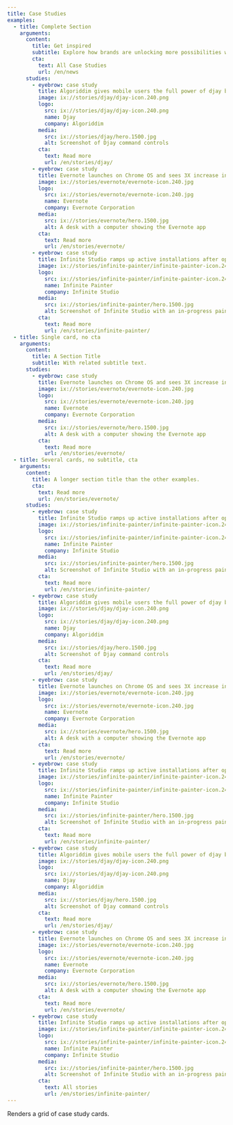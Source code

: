```yaml
---
title: Case Studies
examples:
  - title: Complete Section
    arguments:
      content:
        title: Get inspired
        subtitle: Explore how brands are unlocking more possibilities with Chrome OS.
        cta:
          text: All Case Studies
          url: /en/news
      studies:
        - eyebrow: case study
          title: Algoriddim gives mobile users the full power of djay by optimizing for Chrome OS
          image: ix://stories/djay/djay-icon.240.png
          logo:
            src: ix://stories/djay/djay-icon.240.png
            name: Djay
            company: Algoriddim
          media:
            src: ix://stories/djay/hero.1500.jpg
            alt: Screenshot of Djay command controls
          cta:
            text: Read more
            url: /en/stories/djay/
        - eyebrow: case study
          title: Evernote launches on Chrome OS and sees 3X increase in time spent on larger screen devices
          image: ix://stories/evernote/evernote-icon.240.jpg
          logo:
            src: ix://stories/evernote/evernote-icon.240.jpg
            name: Evernote
            company: Evernote Corporation
          media:
            src: ix://stories/evernote/hero.1500.jpg
            alt: A desk with a computer showing the Evernote app
          cta:
            text: Read more
            url: /en/stories/evernote/
        - eyebrow: case study
          title: Infinite Studio ramps up active installations after optimizing for Chrome OS
          image: ix://stories/infinite-painter/infinite-painter-icon.240.png
          logo:
            src: ix://stories/infinite-painter/infinite-painter-icon.240.png
            name: Infinite Painter
            company: Infinite Studio
          media:
            src: ix://stories/infinite-painter/hero.1500.jpg
            alt: Screenshot of Infinite Studio with an in-progress painting and brush options open
          cta:
            text: Read more
            url: /en/stories/infinite-painter/
  - title: Single card, no cta
    arguments:
      content:
        title: A Section Title
        subtitle: With related subtitle text.
      studies:
        - eyebrow: case study
          title: Evernote launches on Chrome OS and sees 3X increase in time spent on larger screen devices
          image: ix://stories/evernote/evernote-icon.240.jpg
          logo:
            src: ix://stories/evernote/evernote-icon.240.jpg
            name: Evernote
            company: Evernote Corporation
          media:
            src: ix://stories/evernote/hero.1500.jpg
            alt: A desk with a computer showing the Evernote app
          cta:
            text: Read more
            url: /en/stories/evernote/
  - title: Several cards, no subtitle, cta
    arguments:
      content:
        title: A longer section title than the other examples.
        cta:
          text: Read more
          url: /en/stories/evernote/
      studies:
        - eyebrow: case study
          title: Infinite Studio ramps up active installations after optimizing for Chrome OS
          image: ix://stories/infinite-painter/infinite-painter-icon.240.png
          logo:
            src: ix://stories/infinite-painter/infinite-painter-icon.240.png
            name: Infinite Painter
            company: Infinite Studio
          media:
            src: ix://stories/infinite-painter/hero.1500.jpg
            alt: Screenshot of Infinite Studio with an in-progress painting and brush options open
          cta:
            text: Read more
            url: /en/stories/infinite-painter/
        - eyebrow: case study
          title: Algoriddim gives mobile users the full power of djay by optimizing for Chrome OS
          image: ix://stories/djay/djay-icon.240.png
          logo:
            src: ix://stories/djay/djay-icon.240.png
            name: Djay
            company: Algoriddim
          media:
            src: ix://stories/djay/hero.1500.jpg
            alt: Screenshot of Djay command controls
          cta:
            text: Read more
            url: /en/stories/djay/
        - eyebrow: case study
          title: Evernote launches on Chrome OS and sees 3X increase in time spent on larger screen devices
          image: ix://stories/evernote/evernote-icon.240.jpg
          logo:
            src: ix://stories/evernote/evernote-icon.240.jpg
            name: Evernote
            company: Evernote Corporation
          media:
            src: ix://stories/evernote/hero.1500.jpg
            alt: A desk with a computer showing the Evernote app
          cta:
            text: Read more
            url: /en/stories/evernote/
        - eyebrow: case study
          title: Infinite Studio ramps up active installations after optimizing for Chrome OS
          image: ix://stories/infinite-painter/infinite-painter-icon.240.png
          logo:
            src: ix://stories/infinite-painter/infinite-painter-icon.240.png
            name: Infinite Painter
            company: Infinite Studio
          media:
            src: ix://stories/infinite-painter/hero.1500.jpg
            alt: Screenshot of Infinite Studio with an in-progress painting and brush options open
          cta:
            text: Read more
            url: /en/stories/infinite-painter/
        - eyebrow: case study
          title: Algoriddim gives mobile users the full power of djay by optimizing for Chrome OS
          image: ix://stories/djay/djay-icon.240.png
          logo:
            src: ix://stories/djay/djay-icon.240.png
            name: Djay
            company: Algoriddim
          media:
            src: ix://stories/djay/hero.1500.jpg
            alt: Screenshot of Djay command controls
          cta:
            text: Read more
            url: /en/stories/djay/
        - eyebrow: case study
          title: Evernote launches on Chrome OS and sees 3X increase in time spent on larger screen devices
          image: ix://stories/evernote/evernote-icon.240.jpg
          logo:
            src: ix://stories/evernote/evernote-icon.240.jpg
            name: Evernote
            company: Evernote Corporation
          media:
            src: ix://stories/evernote/hero.1500.jpg
            alt: A desk with a computer showing the Evernote app
          cta:
            text: Read more
            url: /en/stories/evernote/
        - eyebrow: case study
          title: Infinite Studio ramps up active installations after optimizing for Chrome OS
          image: ix://stories/infinite-painter/infinite-painter-icon.240.png
          logo:
            src: ix://stories/infinite-painter/infinite-painter-icon.240.png
            name: Infinite Painter
            company: Infinite Studio
          media:
            src: ix://stories/infinite-painter/hero.1500.jpg
            alt: Screenshot of Infinite Studio with an in-progress painting and brush options open
          cta:
            text: All stories
            url: /en/stories/infinite-painter/
---
```


Renders a grid of case study cards.
